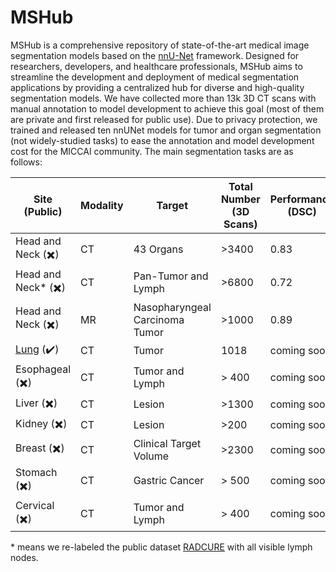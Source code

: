 # MSHub
MSHub is a comprehensive repository of state-of-the-art medical image segmentation models based on the [nnU-Net](https://github.com/MIC-DKFZ/nnUNet) framework. Designed for researchers, developers, and healthcare professionals, MSHub aims to streamline the development and deployment of medical segmentation applications by providing a centralized hub for diverse and high-quality segmentation models. We have collected more than 13k 3D CT scans with manual annotation to model development to achieve this goal (most of them are private and first released for public use). Due to privacy protection, we trained and released ten nnUNet models for tumor and organ segmentation (not widely-studied tasks) to ease the annotation and model development cost for the MICCAI community. The main segmentation tasks are as follows:

| **Site (Public)**        | **Modality** | **Target**       | **Total Number (3D Scans)** | **Performance (DSC)** | **Pre-trained model link** | **Reference** | 
|-----------------|--------------|------------------|-------------------------------|-----------------------|-------------------------------|-----------------------|
|  Head and Neck (✖️)  | CT           | 43 Organs        | >3400                       | 0.83                  |coming soon | coming soon|
|  Head and Neck* (✖️)  | CT           | Pan-Tumor and Lymph  | >6800                        |     0.72       | coming soon|coming soon|
|  Head and Neck (✖️)  | MR           | Nasopharyngeal Carcinoma Tumor  | >1000                        |     0.89       | [model/nnunetv1](https://drive.google.com/file/d/1gweae9uHaCRno1zKw_fhksYr_VDUaWg2/view?usp=drive_link)|[GreenJournal](https://www.sciencedirect.com/science/article/pii/S016781402300018X)&[RedJournal](https://www.sciencedirect.com/science/article/pii/S0360301624036447)|
|  [Lung](https://www.cancerimagingarchive.net/collection/lidc-idri/) (✔️)  | CT           | Tumor | 1018                       |     coming soon       | coming soon|coming soon|
|  Esophageal (✖️)  | CT           | Tumor and Lymph  | > 400                        |     coming soon       | coming soon|coming soon|
|  Liver (✖️)  | CT           | Lesion  | >1300                        |     coming soon       | coming soon|coming soon|
|  Kidney (✖️)  | CT           | Lesion  | >200                        |     coming soon       | coming soon|coming soon|
|  Breast (✖️)  | CT           | Clinical Target Volume  | >2300                        |     coming soon       | coming soon|coming soon|
|  Stomach (✖️)  | CT           | Gastric Cancer   | > 500                       |     coming soon       | coming soon|coming soon|
|  Cervical (✖️)  | CT           | Tumor and Lymph   | > 400                       |     coming soon       | coming soon|coming soon|

\* means we re-labeled the public dataset [RADCURE](https://www.cancerimagingarchive.net/collection/radcure) with all visible lymph nodes.
